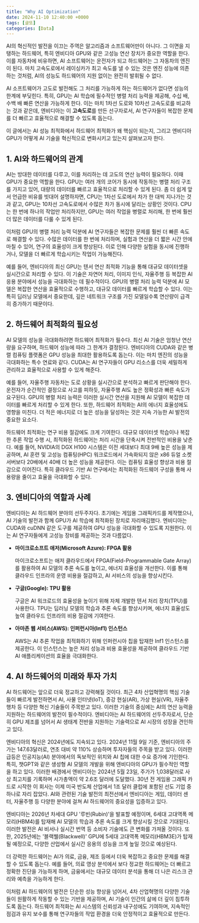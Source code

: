 ```yaml
---
title: "Why AI Optimization"
date: 2024-11-10 12:40:00 +0000
tags: [글또]
categories: [Data]
---
```


AI의 혁신적인 발전을 이끄는 주역은 알고리즘과 소프트웨어만이 아니다. 그 이면을 지탱하는 하드웨어, 특히 엔비디아 GPU와 같은 고성능 연산 장치가 중요한 역할을 한다. 이를 자동차에 비유하면, AI 소프트웨어는 운전자가 되고 하드웨어는 그 자동차의 엔진이 된다. 마치 고속도로에서 레이싱카가 최고 속도를 낼 수 있는 것은 엔진 성능에 의존하는 것처럼, AI의 성능도 하드웨어의 지원 없이는 완전히 발휘될 수 없다.

AI 소프트웨어가 고도로 발전해도 그 처리를 가능하게 하는 하드웨어가 없다면 성능의 한계에 부딪힌다. 특히, GPU는 AI 학습에 필수적인 병렬 처리 능력을 제공해, 수십 배, 수백 배 빠른 연산을 가능하게 한다. 이는 마치 1차선 도로와 10차선 고속도로를 비교하는 것과 같은데, 엔비디아는 이 **고속도로**를 만든 선구자로서, AI 연구자들이 복잡한 문제를 더 빠르고 효율적으로 해결할 수 있도록 돕는다.

이 글에서는 AI 성능 최적화에서 하드웨어 최적화가 왜 핵심이 되는지, 그리고 엔비디아 GPU가 어떻게 AI 기술을 혁신적으로 변화시키고 있는지 살펴보고자 한다.

## 1. AI와 하드웨어의 관계

AI는 방대한 데이터를 다루고, 이를 처리하는 데 고도의 연산 능력이 필요하다. 이때 GPU가 중요한 역할을 한다. GPU는 여러 개의 코어가 동시에 작동하는 병렬 처리 구조를 가지고 있어, 대량의 데이터를 빠르고 효율적으로 처리할 수 있게 된다. 좀 더 쉽게 앞서 언급한 비유를 빗대어 설명하자면, CPU는 1차선 도로에서 차가 한 대씩 지나가는 것과 같고, GPU는 10차선 고속도로에서 수많은 차가 동시에 달리는 상황인 것이다. CPU는 한 번에 하나의 작업만 처리하지만, GPU는 여러 작업을 병렬로 처리해, 한 번에 훨씬 더 많은 데이터를 다룰 수 있게 된다.

이처럼 GPU의 병렬 처리 능력 덕분에 AI 연구자들은 복잡한 문제를 훨씬 더 빠른 속도로 해결할 수 있다. 수많은 데이터를 한 번에 처리하며, 실험과 연산을 더 짧은 시간 안에 마칠 수 있어, 연구의 효율성이 크게 향상된다. 이로 인해 다양한 실험을 동시에 진행하거나, 모델을 더 빠르게 학습시키는 작업이 가능해진다.

예를 들어, 엔비디아의 최신 GPU는 텐서 연산 최적화 기능을 통해 대규모 데이터셋을 실시간으로 처리할 수 있다. 이 기술은 자연어 처리, 이미지 인식, 자율주행 등 복잡한 AI 응용 분야에서 성능을 극대화하는 데 필수적이다. GPU의 병렬 처리 능력 덕분에 AI 모델은 복잡한 연산을 효율적으로 수행하고, 대규모 데이터를 빠르게 학습할 수 있다. 이는 특히 딥러닝 모델에서 중요한데, 깊은 네트워크 구조를 가진 모델일수록 연산량이 급격히 증가하기 때문이다.

## 2. 하드웨어 최적화의 필요성

AI 모델의 성능을 극대화하려면 하드웨어 최적화가 필수다. 최신 AI 기술은 엄청난 연산량을 요구하며, 하드웨어 성능에 따라 그 한계가 결정된다. 엔비디아의 CUDA와 같은 병렬 컴퓨팅 플랫폼은 GPU 성능을 최대한 활용하도록 돕는다. 이는 마치 엔진의 성능을 극대화하는 특수 연료와 같다. CUDA는 AI 연구자들이 GPU 리소스를 더욱 세밀하게 관리하고 효율적으로 사용할 수 있게 해준다.

예를 들어, 자율주행 자동차는 도로 상황을 실시간으로 분석하고 빠르게 판단해야 한다. 운전자가 순간적인 결정으로 사고를 피하듯, 자율주행 AI도 높은 정확성과 빠른 속도가 요구된다. GPU의 병렬 처리 능력은 이러한 실시간 연산을 지원해 AI 모델이 복잡한 데이터를 빠르게 처리할 수 있게 한다. 또한, 하드웨어 최적화는 AI의 에너지 효율성에도 영향을 미친다. 더 적은 에너지로 더 높은 성능을 달성하는 것은 지속 가능한 AI 발전의 중요한 요소다.

하드웨어 최적화는 연구 비용 절감에도 크게 기여한다. 대규모 데이터셋 학습이나 복잡한 추론 작업 수행 시, 최적화된 하드웨어는 처리 시간을 단축시켜 전반적인 비용을 낮춘다. 예를 들어, NVIDIA의 DGX H100 시스템은 이전 세대보다 최대 9배 높은 성능을 제공하며, AI 훈련 및 고성능 컴퓨팅(HPC) 워크로드에서 가속화되지 않은 x86 듀얼 소켓 서버보다 20배에서 40배 더 높은 성능을 제공한다. 이는 컴퓨팅 효율성 향상과 비용 절감으로 이어진다. 특히 클라우드 기반 AI 연구에서는 최적화된 하드웨어 구성을 통해 사용량을 줄이고 효율을 극대화할 수 있다.

## 3. 엔비디아의 역할과 사례

엔비디아는 AI 하드웨어 분야의 선두주자다. 초기에는 게임용 그래픽카드를 제작했으나, AI 기술의 발전과 함께 GPU가 AI 학습에 최적화된 장치로 자리매김했다. 엔비디아는 CUDA와 cuDNN 같은 도구를 제공하여 GPU 성능을 극대화할 수 있도록 지원한다. 이는 AI 연구자들에게 고성능 장비를 제공하는 것과 다름없다.

- **마이크로소프트 애저(Microsoft Azure): FPGA 활용**
    
    마이크로소프트는 애저 클라우드에서 FPGA(Field-Programmable Gate Array)를 활용하여 AI 모델의 추론 속도를 높이고, 에너지 효율성을 개선한다. 이를 통해 클라우드 인프라의 운영 비용을 절감하고, AI 서비스의 성능을 향상시킨다.
    
- **구글(Google): TPU 활용**
    
    구글은 AI 워크로드의 효율성을 높이기 위해 자체 개발한 텐서 처리 장치(TPU)를 사용한다. TPU는 딥러닝 모델의 학습과 추론 속도를 향상시키며, 에너지 효율성도 높여 클라우드 인프라의 비용 절감에 기여한다.
    
- **아마존 웹 서비스(AWS): 인퍼런시아(Inf1) 인스턴스**
    
    AWS는 AI 추론 작업을 최적화하기 위해 인퍼런시아 칩을 탑재한 Inf1 인스턴스를 제공한다. 이 인스턴스는 높은 처리 성능과 비용 효율성을 제공하여 클라우드 기반 AI 애플리케이션의 효율을 극대화한다.

## 4. AI 하드웨어의 미래와 투자 가치

AI 하드웨어는 앞으로 더욱 정교하고 강력해질 것이다. 최근 4차 산업혁명의 핵심 기술들이 빠르게 발전하면서 AI, 사물 인터넷(IoT), 증강 현실(AR), 가상 현실(VR), 자율주행차 등 다양한 혁신 기술들이 주목받고 있다. 이러한 기술의 중심에는 AI의 연산 능력을 지원하는 하드웨어의 발전이 필수적이다. 엔비디아는 AI 하드웨어의 선두주자로서, 단순히 GPU 제조를 넘어서 AI 생태계 전반을 지원하는 기술력으로 AI 시장의 성장을 견인하고 있다.

엔비디아의 혁신은 2024년에도 지속되고 있다. 2024년 11월 9일 기준, 엔비디아의 주가는 147.63달러로, 연초 대비 약 110% 상승하며 투자자들의 주목을 받고 있다. 이러한 급등은 인공지능(AI) 분야에서의 독보적인 위치와 AI 칩에 대한 수요 증가에 기인한다. 특히, 챗GPT와 같은 생성형 AI 모델의 개발을 위해 엔비디아의 GPU가 필수적인 역할을 하고 있다. 이러한 배경에서 엔비디아는 2024년 5월 23일, 주가가 1,038달러로 사상 최고치를 기록하며 시가총액이 약 2.6조 달러에 도달했다. 30년 전 게임용 그래픽 카드로 시작한 이 회사는 이제 미국 반도체 산업에서 1조 달러 클럽에 포함된 선도 기업 중 하나로 자리 잡았다. AI와 관련된 기술 발전의 최전선에서 엔비디아는 게임, 데이터 센터, 자율주행 등 다양한 분야에 걸쳐 AI 하드웨어의 중요성을 입증하고 있다.

엔비디아는 2026년 차세대 GPU '루빈(Rubin)'을 발표할 예정이며, 6세대 고대역폭 메모리(HBM4)를 탑재해 AI 모델의 학습과 추론 속도를 크게 향상시킬 것으로 기대된다. 이러한 발전은 AI 비서나 실시간 번역 등 소비자 기술에도 큰 변화를 가져올 것이다. 또한, 2025년에는 '블랙웰(Blackwell)' GPU에 5세대 고대역폭 메모리(HBM3E)가 탑재될 예정으로, 다양한 산업에서 실시간 응용의 성능을 크게 높일 것으로 예상된다.

더 강력한 하드웨어는 AI가 의료, 금융, 제조 등에서 더욱 복잡하고 중요한 문제를 해결할 수 있도록 돕는다. 예를 들어, 의료 영상 분석에서 보다 정교한 하드웨어는 더 빠르고 정확한 진단을 가능하게 하며, 금융에서는 대규모 데이터 분석을 통해 더 나은 리스크 관리와 예측을 가능하게 한다.

이처럼 AI 하드웨어의 발전은 단순한 성능 향상을 넘어서, 4차 산업혁명의 다양한 기술들이 원활하게 작동할 수 있는 기반을 제공하며, AI 기술이 인간의 삶에 더 깊이 침투하도록 돕는다. 하드웨어 최적화는 AI 시스템의 신뢰성과 내구성에도 기여하며, 지속적인 점검과 유지 보수를 통해 연구자들의 작업 환경을 더욱 안정적이고 효율적으로 만든다.
